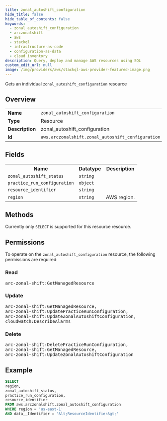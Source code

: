 ```yaml
---
title: zonal_autoshift_configuration
hide_title: false
hide_table_of_contents: false
keywords:
  - zonal_autoshift_configuration
  - arczonalshift
  - aws
  - stackql
  - infrastructure-as-code
  - configuration-as-data
  - cloud inventory
description: Query, deploy and manage AWS resources using SQL
custom_edit_url: null
image: /img/providers/aws/stackql-aws-provider-featured-image.png
---
```

Gets an individual <code>zonal_autoshift_configuration</code> resource

## Overview
<table><tbody>
<tr><td><b>Name</b></td><td><code>zonal_autoshift_configuration</code></td></tr>
<tr><td><b>Type</b></td><td>Resource</td></tr>
<tr><td><b>Description</b></td><td>zonal_autoshift_configuration</td></tr>
<tr><td><b>Id</b></td><td><code>aws.arczonalshift.zonal_autoshift_configuration</code></td></tr>
</tbody></table>

## Fields
<table><tbody>
<tr><th>Name</th><th>Datatype</th><th>Description</th></tr>
<tr><td><code>zonal_autoshift_status</code></td><td><code>string</code></td><td></td></tr>
<tr><td><code>practice_run_configuration</code></td><td><code>object</code></td><td></td></tr>
<tr><td><code>resource_identifier</code></td><td><code>string</code></td><td></td></tr>
<tr><td><code>region</code></td><td><code>string</code></td><td>AWS region.</td></tr>

</tbody></table>

## Methods
Currently only <code>SELECT</code> is supported for this resource resource.

## Permissions

To operate on the <code>zonal_autoshift_configuration</code> resource, the following permissions are required:

### Read
<pre>
arc-zonal-shift:GetManagedResource</pre>

### Update
<pre>
arc-zonal-shift:GetManagedResource,
arc-zonal-shift:UpdatePracticeRunConfiguration,
arc-zonal-shift:UpdateZonalAutoshiftConfiguration,
cloudwatch:DescribeAlarms</pre>

### Delete
<pre>
arc-zonal-shift:DeletePracticeRunConfiguration,
arc-zonal-shift:GetManagedResource,
arc-zonal-shift:UpdateZonalAutoshiftConfiguration</pre>


## Example
```sql
SELECT
region,
zonal_autoshift_status,
practice_run_configuration,
resource_identifier
FROM aws.arczonalshift.zonal_autoshift_configuration
WHERE region = 'us-east-1'
AND data__Identifier = '&lt;ResourceIdentifier&gt;'
```
